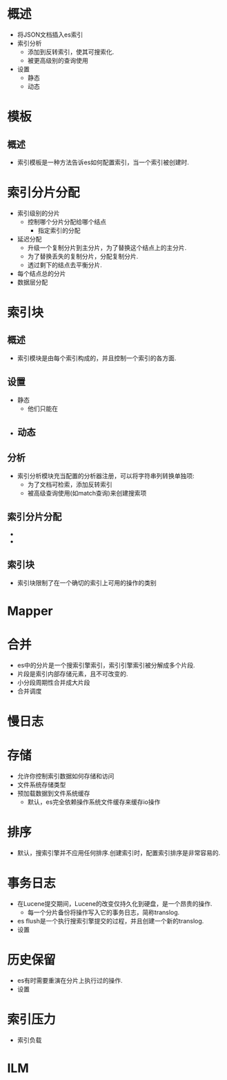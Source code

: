 # 概述
- 将JSON文档插入es索引
- 索引分析
	- 添加到反转索引，使其可搜索化.
	- 被更高级别的查询使用
- 设置
	- 静态
	- 动态

# 模板
## 概述
- 索引模板是一种方法告诉es如何配置索引，当一个索引被创建时.

# 索引分片分配
- 索引级别的分片
	- 控制哪个分片分配给哪个结点
		- 指定索引的分配
- 延迟分配
	- 升级一个复制分片到主分片，为了替换这个结点上的主分片.
	- 为了替换丢失的复制分片，分配复制分片.
	- 透过剩下的结点去平衡分片.
- 每个结点总的分片
- 数据层分配

# 索引块
## 概述
- 索引模块是由每个索引构成的，并且控制一个索引的各方面.

## 设置
- 静态
	- 他们只能在
- 动态
	- 

## 分析
- 索引分析模块充当配置的分析器注册，可以将字符串列转换单独项:
	- 为了文档可检索，添加反转索引
    - 被高级查询使用(如match查询)来创建搜索项

## 索引分片分配
- 
- 

## 索引块
- 索引块限制了在一个确切的索引上可用的操作的类别

# Mapper


# 合并
- es中的分片是一个搜索引擎索引，索引引擎索引被分解成多个片段.
- 片段是索引内部存储元素，且不可改变的.
- 小分段周期性合并成大片段
- 合并调度

# 慢日志

# 存储
- 允许你控制索引数据如何存储和访问
- 文件系统存储类型
- 预加载数据到文件系统缓存
	- 默认，es完全依赖操作系统文件缓存来缓存io操作

# 排序
- 默认，搜索引擎并不应用任何排序.创建索引时，配置索引排序是非常容易的.

# 事务日志
- 在Lucene提交期间，Lucene的改变仅持久化到硬盘，是一个昂贵的操作.
	- 每一个分片备份将操作写入它的事务日志，简称translog.
- es flush是一个执行搜索引擎提交的过程，并且创建一个新的translog.
- 设置

# 历史保留
- es有时需要重演在分片上执行过的操作.
- 设置

# 索引压力
- 索引负载

# ILM
